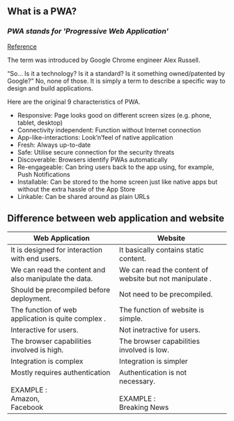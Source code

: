 ## What is a PWA?
### _PWA stands for 'Progressive Web Application'_

[Reference](https://gofore.com/en/progressive-web-app-pwa-i-care/)

The term was introduced by Google Chrome engineer Alex Russell.

“So… Is it a technology? Is it a standard? Is it something owned/patented by Google?” No, none of those. It is simply a term to describe a specific way to design and build applications.

Here are the original 9 characteristics of PWA.

- Responsive: Page looks good on different screen sizes (e.g. phone, tablet, desktop)
- Connectivity independent: Function without Internet connection
- App-like-interactions: Look’n’feel of native application
- Fresh: Always up-to-date
- Safe: Utilise secure connection for the security threats
- Discoverable: Browsers identify PWAs automatically
- Re-engageable: Can bring users back to the app using, for example, Push Notifications
- Installable: Can be stored to the home screen just like native apps but without the extra hassle of the App Store
- Linkable: Can be shared around as plain URLs

## Difference between web application and website

| Web Application  | Website |
| ------------- | ------------- |
| It is designed for interaction with end users.  | It basically contains static content.  |
| We can read the content and also manipulate the data.  | We can read the content of website but not manipulate .  |
| Should be precompiled before deployment.| Not need to be precompiled. |
| The function of web application is quite complex . | The function of website is simple. |
| Interactive for users. | Not inetractive for users. |
| The browser capabilities involved is high. | The browser capabilities involved is low. |
| Integration is complex | Integration is simpler  |
| Mostly requires authentication <br /><br /> EXAMPLE : <br />  Amazon, <br /> Facebook | Authentication is not necessary. <br /><br /> EXAMPLE : <br />  Breaking News |
